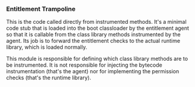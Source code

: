### Entitlement Trampoline

This is the code called directly from instrumented methods.
It's a minimal code stub that is loaded into the boot classloader by the entitlement agent
so that it is callable from the class library methods instrumented by the agent.
Its job is to forward the entitlement checks to the actual runtime library,
which is loaded normally.

This module is responsible for defining which class library methods are to be instrumented.
It is not responsible for injecting the bytecode instrumentation (that's the agent)
nor for implementing the permission checks (that's the runtime library).

